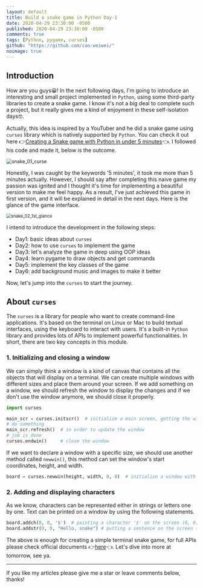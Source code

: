 ```yaml
---
layout: default
title: Build a snake game in Python Day-1
date: 2020-04-29 23:30:00 -0500
published: 2020-04-29 23:30:00 -0500
comments: true
tags: [Python, pygame, curses]
github: "https://github.com/cao-weiwei/"
noimage: true
---
```


## Introduction

How are you guys😀! In the next following days, I'm going to introduce an interesting and small project implemented in `Python`, using some third-party libraries to create a snake game. I know it's not a big deal to complete such a project, but it really gives me a kind of enjoyment in these self-isolation days🤓. 

<!--more-->

Actually, this idea is inspired by a YouTuber and he did a snake game using `curses` library which is natively supported by `Python`. You can check it out here 👉[<u>Creating a Snake game with Python in under 5 minutes</u>](https://www.youtube.com/watch?v=rbasThWVb-c&feature=youtu.be)👈. I followed his code and made it, below is the outcome.

<img src="/assets/images/posts/Build_a_Snake_Game_in_Python_Day_01/snake_01_curse.gif" alt="snake_01_curse" style="zoom:90%;" />

Honestly, I was caught by the keywords '5 minutes', it took me more than 5 minutes actually. However, I should say after completing this naive game my passion was ignited and I thought it's time for implementing a beautiful version to make me feel happy. As a result, I've just achieved this game in first version, and it will be explained in detail in the next days. Here is the glance of the game interface.

<img src="/assets/images/posts/Build_a_Snake_Game_in_Python_Day_01/snake_02_1st_glance.gif" alt="snake_02_1st_glance" style="zoom:80%;" />

I intend to introduce the development in the following steps:
- Day1: basic ideas about `curses`
- Day2: how to use `curses` to implement the game
- Day3: let's analyze the game in deep using OOP ideas
- Day4: learn pygame to draw objects and get commands
- Day5: implement the key classes of the game
- Day6: add background music and images to make it better

Now, let's jump into the `curses` to start the journey.

## About `curses`

The `curses` is a library for people who want to create command-line applications. It's based on the terminal on Linux or Mac to build textual interfaces, using the keyboard to interact with users. It's a built-in `Python` library and provides lots of APIs to implement powerful functionalities. In short, there are two key concepts in this module.

### 1. Initializing and closing a window

We can simply think a window is a kind of canvas that contains all the objects that will display on a terminal. We can create multiple windows with different sizes and place them around your screen. If we add something on a window, we should refresh the window to display the changes and if we don't use the window anymore, we should close it properly.

```python
import curses

main_scr = curses.initscr()  # initialize a main screen, getting the window object
# do something
main_scr.refresh()	# in order to update the window
# job is done
curses.endwin()     # close the window
```

If we want to declare a window with a specific size, we should use another method called `newwin()`, this method can set the window's start coordinates,  height, and width.

```python
board = curses.newwin(height, width, 0, 0)  # initialize a window with the size of (height, width) on the screen (0, 0)
```

### 2. Adding and displaying characters  

As we know, characters can be represented either in strings or letters one by one. Text can be printed on a window by using the following statements.

```python
board.addch(0, 0, '$')  # painting a character '$' on the screen (0, 0)
board.addstr(0, 0, "Hello, snake") # putting a sentence on the screen (0, 0)
```

The above is enough for creating a simple terminal snake game, for full APIs please check official documents 👉[here](https://docs.python.org/3/library/curses.html)👈.  Let's dive into more at tomorrow, see ya.

---

If you like my articles please give me a star or leave comments below, thanks!
